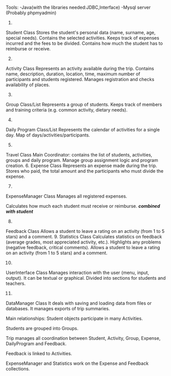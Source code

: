 Tools:
-Java(with the libraries needed:JDBC,Interface)
-Mysql server (Probably phpmyadmin)


1. 
Student Class
Stores the student's personal data (name, surname, age, special needs).
Contains the selected activities.
Keeps track of expenses incurred and the fees to be divided.
Contains how much the student has to reimburse or receive.

2. 
Activity Class
Represents an activity available during the trip.
Contains name, description, duration, location, time, maximum number of participants and students registered.
Manages registration and checks availability of places.

3. 
Group Class/List
Represents a group of students.
Keeps track of members and training criteria (e.g. common activity, dietary needs).

4. 
Daily Program Class/List
Represents the calendar of activities for a single day.
Map of days/activities/participants.

5. 
Travel Class
Main Coordinator: contains the list of students, activities, groups and daily program.
Manage group assignment logic and program creation.
6. 
Expense Class
Represents an expense made during the trip.
Stores who paid, the total amount and the participants who must divide the expense.

7. 
ExpenseManager Class
Manages all registered expenses.

Calculates how much each student must receive or reimburse.
***combined with student***

8. 
Feedback Class
Allows a student to leave a rating on an activity (from 1 to 5 stars) and a comment. 
9. 
Statistics Class
Calculates statistics on feedback (average grades, most appreciated activity, etc.).
Highlights any problems (negative feedback, critical comments).
Allows a student to leave a rating on an activity (from 1 to 5 stars) and a comment.

10. 
UserInterface Class
Manages interaction with the user (menu, input, output).
It can be textual or graphical.
Divided into sections for students and teachers.

11. 
DataManager Class
It deals with saving and loading data from files or databases.
It manages exports of trip summaries.

Main relationships:
Student objects participate in many Activities.

Students are grouped into Groups.

Trip manages all coordination between Student, Activity, Group, Expense, DailyProgram and Feedback.

Feedback is linked to Activities.

ExpenseManager and Statistics work on the Expense and Feedback collections.

